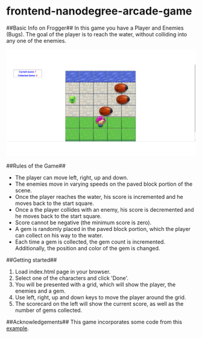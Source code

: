 frontend-nanodegree-arcade-game
===============================

##Basic Info on Frogger##
In this game you have a Player and Enemies (Bugs). The goal of the player is to reach the water, without colliding into any one of the enemies.

![alt text](https://raw.githubusercontent.com/shamim-ahmed/frontend-nanodegree-arcade-game/master/images/screenshot.png "Screenshot")

##Rules of the Game##
- The player can move left, right, up and down.
- The enemies move in varying speeds on the paved block portion of the scene.
- Once the player reaches the water, his score is incremented and he moves back to the start square.
- Once a the player collides with an enemy, his score is decremented and he moves back to the start square.
- Score cannot be negative (the minimum score is zero).
- A gem is randomly placed in the paved block portion, which the player can collect on his way to the water.
- Each time a gem is collected, the gem count is incremented. Additionally, the position and color of the gem is changed.

##Getting started##
1. Load index.html page in your browser.
2. Select one of the characters and click 'Done'.
3. You will be presented with a grid, which will show the player, the enemies and a gem.
4. Use left, right, up and down keys to move the player around the grid.
5. The scorecard on the left will show the current score, as well as the number of gems collected.

##Acknowledgements##
This game incorporates some code from this [example](https://gist.github.com/rcotrina94/7828886).
